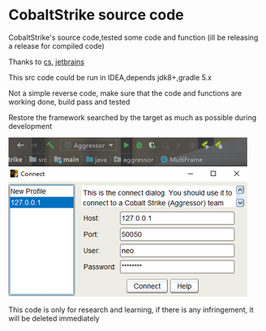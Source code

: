 
# CobaltStrike source code

CobaltStrike's source code,tested some code and function
(ill be releasing a release for compiled code)

Thanks to [cs](https://www.cobaltstrike.com/), [jetbrains](https://www.jetbrains.com/?from=https://github.com/Freakboy/CobaltStrike)

This src code could be run in IDEA,depends jdk8+,gradle 5.x

Not a simple reverse code, make sure that the code and functions are working done, build pass and tested

Restore the framework searched by the target as much as possible during development


![sss](doc/imgs/cs-01.png)


This code is only for research and learning, if there is any infringement, it will be deleted immediately
